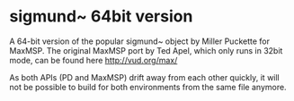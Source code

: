 # sigmund~ 64bit version
A 64-bit version of the popular sigmund~ object by Miller Puckette for MaxMSP. 
The original MaxMSP port by Ted Apel, which only runs in 32bit mode, can be found here http://vud.org/max/

As both APIs (PD and MaxMSP) drift away from each other quickly, it will not be possible to build for both environments from the same file anymore.

